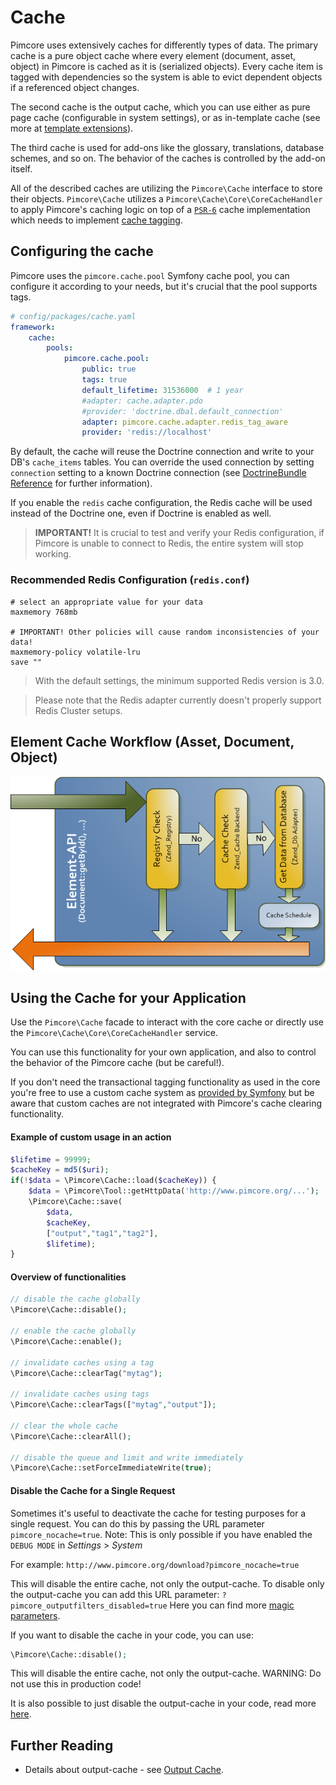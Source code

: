 # Cache

Pimcore uses extensively caches for differently types of data. The primary cache is a pure object 
cache where every element (document, asset, object) in Pimcore is cached as it is (serialized objects). 
Every cache item is tagged with dependencies so the system is able to evict dependent objects if 
a referenced object changes.

The second cache is the output cache, which you can use either as pure page cache (configurable 
in system settings), or as in-template cache (see more at [template extensions](../../02_MVC/02_Template/02_Template_Extensions/README.md)).

The third cache is used for add-ons like the glossary, translations, database schemes, and so on. 
The behavior of the caches is controlled by the add-on itself.

All of the described caches are utilizing the `Pimcore\Cache` interface to store their objects. `Pimcore\Cache` utilizes
a `Pimcore\Cache\Core\CoreCacheHandler` to apply Pimcore's caching logic on top of a [`PSR-6`](http://www.php-fig.org/psr/psr-6/)
cache implementation which needs to implement [cache tagging](https://github.com/php-cache/tag-interop).

## Configuring the cache

Pimcore uses the `pimcore.cache.pool` Symfony cache pool, you can configure it according to your needs, but it's crucial 
that the pool supports tags.

```yaml
# config/packages/cache.yaml
framework:
    cache:
        pools:
            pimcore.cache.pool:
                public: true
                tags: true
                default_lifetime: 31536000  # 1 year
                #adapter: cache.adapter.pdo
                #provider: 'doctrine.dbal.default_connection'
                adapter: pimcore.cache.adapter.redis_tag_aware
                provider: 'redis://localhost'
```

By default, the cache will reuse the Doctrine connection and write to your DB's `cache_items` tables. You can override
the used connection by setting `connection` setting to a known Doctrine connection (see
[DoctrineBundle Reference](https://symfony.com/doc/5.2/reference/configuration/doctrine.html#doctrine-dbal-configuration)
for further information).
 
If you enable the `redis` cache configuration, the Redis cache will be used instead of the Doctrine one, even if Doctrine
is enabled as well. 
> **IMPORTANT!** It is crucial to test and verify your Redis configuration, if Pimcore is unable to connect to Redis, the entire system will stop working.


### Recommended Redis Configuration (`redis.conf`)
```
# select an appropriate value for your data
maxmemory 768mb
                   
# IMPORTANT! Other policies will cause random inconsistencies of your data!
maxmemory-policy volatile-lru   
save ""
```

> With the default settings, the minimum supported Redis version is 3.0.

> Please note that the Redis adapter currently doesn't properly support Redis Cluster setups.


## Element Cache Workflow (Asset, Document, Object)

![Element Cache Workflow](../../img/pimcore-cache.png)


## Using the Cache for your Application

Use the `Pimcore\Cache` facade to interact with the core cache or directly use the `Pimcore\Cache\Core\CoreCacheHandler` service.

You can use this functionality for your own application, and also to control the behavior of the Pimcore cache (but be
careful!).

If you don't need the transactional tagging functionality as used in the core you're free to use a custom cache system as
[provided by Symfony](https://symfony.com/doc/5.2/components/cache.html) but be aware that custom caches are not 
integrated with Pimcore's cache clearing functionality.
 
#### Example of custom usage in an action
```php
$lifetime = 99999;
$cacheKey = md5($uri);
if(!$data = \Pimcore\Cache::load($cacheKey)) {
    $data = \Pimcore\Tool::getHttpData('http://www.pimcore.org/...');
    \Pimcore\Cache::save(
        $data,
        $cacheKey,
        ["output","tag1","tag2"],
        $lifetime);
}
```

#### Overview of functionalities
```php
// disable the cache globally
\Pimcore\Cache::disable();
 
// enable the cache globally
\Pimcore\Cache::enable();
 
// invalidate caches using a tag
\Pimcore\Cache::clearTag("mytag");
 
// invalidate caches using tags
\Pimcore\Cache::clearTags(["mytag","output"]);
 
// clear the whole cache
\Pimcore\Cache::clearAll();
 
// disable the queue and limit and write immediately
\Pimcore\Cache::setForceImmediateWrite(true);
```

#### Disable the Cache for a Single Request
Sometimes it's useful to deactivate the cache for testing purposes for a single request. You 
can do this by passing the URL parameter `pimcore_nocache=true`. Note: This is only possible if you have 
enabled the `DEBUG MODE` in *Settings* > *System*

For example: `http://www.pimcore.org/download?pimcore_nocache=true` 

This will disable the entire cache, not only the output-cache. To disable only the output-cache 
you can add this URL parameter: `?pimcore_outputfilters_disabled=true`
Here you can find more [magic parameters](../15_Magic_Parameters.md).


If you want to disable the cache in your code, you can use: 
```php
\Pimcore\Cache::disable();
```

This will disable the entire cache, not only the output-cache. WARNING: Do not use this in production code!

It is also possible to just disable the output-cache in your code, read more [here](./03_Full_Page_Cache.md).


## Further Reading

* Details about output-cache - see [Output Cache](./03_Full_Page_Cache.md).
